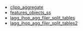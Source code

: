 ﻿*  [clipp_aggregate](/FME/gpkg/gpkg_aggregate/intrasis/big_aggregate/slask/clipp_aggregate/clipp_aggregate)
*  [features_objects_ss](/FME/gpkg/gpkg_aggregate/intrasis/big_aggregate/slask/features_objects_ss/features_objects_ss)
*  [lagg_ihop_agg_filer_split_tables](/FME/gpkg/gpkg_aggregate/intrasis/big_aggregate/slask/lagg_ihop_agg_filer_split_tables/lagg_ihop_agg_filer_split_tables)
*  [lagg_ihop_agg_filer_split_tables2](/FME/gpkg/gpkg_aggregate/intrasis/big_aggregate/slask/lagg_ihop_agg_filer_split_tables2/lagg_ihop_agg_filer_split_tables2)

